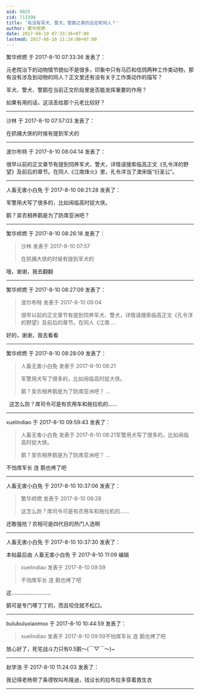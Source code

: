 ```yaml
---
aid: 9025
zid: 713390
title: '有没有军犬、警犬、警鹅之类的设定和同人？'
author: 繁华烬燃
date: 2017-08-10 07:33:36+07:00
lastmod: 2017-08-10 11:24:00+07:00
---
```


繁华烬燃 于 2017-8-10 07:33:36 发表了：

元老院治下的动物情节貌似不是很多，印象中只有马匹和信鸽两种工作类动物，那有没有涉及到动物的同人？正文里还有没有关于工作类动作的描写？

军犬、警犬、警鹅在当前正文阶段里是否能发挥重要的作用？

如果有用的话，这活丢给那个元老比较好？

---------

沙林 于 2017-8-10 07:57:03 发表了：

在抓捕大侠的时侯有提到军犬的

---------

波尔布特 于 2017-8-10 08:04:14 发表了：

很早以前的正文章节有提到饲养军犬、警犬，详情请搜索临高正文《孔令洋的野望》及前后的章节。在同人《江南烽火》里，孔令洋当了澳宋版“衍圣公”。

---------

人畜无害小白免 于 2017-8-10 08:21:28 发表了：

军警用犬写了很多的，比如闹临高时捉大侠。

鹅？吴农相养鹅是为了防席亚洲吧？

---------

繁华烬燃 于 2017-8-10 08:26:18 发表了：

> 沙林 发表于 2017-8-10 07:57
> 
> 在抓捕大侠的时侯有提到军犬的



哦，谢谢，我去翻翻

---------

繁华烬燃 于 2017-8-10 08:27:09 发表了：

> 波尔布特 发表于 2017-8-10 08:04
> 
> 很早以前的正文章节有提到饲养军犬、警犬，详情请搜索临高正文《孔令洋的野望》及前后的章节。在同人《江南 ...



好的，谢谢，我去看看

---------

繁华烬燃 于 2017-8-10 08:28:09 发表了：

> 人畜无害小白免 发表于 2017-8-10 08:21
> 
> 军警用犬写了很多的，比如闹临高时捉大侠。
> 
> 鹅？吴农相养鹅是为了防席亚洲吧？ ...



  这怎么防？席司令可是有农用车和拖拉机的……

---------

xuelindiao 于 2017-8-10 09:59:43 发表了：

> 人畜无害小白免 发表于 2017-8-10 08:21军警用犬写了很多的，比如闹临高时捉大侠。
> 
> 鹅？吴农相养鹅是为了防席亚洲吧？ ...



不怕席军长 连 鹅也烤了吧

---------

人畜无害小白免 于 2017-8-10 10:37:06 发表了：

> 繁华烬燃 发表于 2017-8-10 08:28
> 
> 这怎么防？席司令可是有农用车和拖拉机的……



还敢强抢？农相可是四代目的热门人选啊

---------

人畜无害小白免 于 2017-8-10 10:37:30 发表了：

本帖最后由 人畜无害小白免 于 2017-8-10 11:09 编辑 


> 
> xuelindiao 发表于 2017-8-10 09:59
> 
> 不怕席军长 连 鹅也烤了吧



这..........................

鹅可是专门啄丁丁的，而且咬住就不松口。

---------

bulubuluxiaomox 于 2017-8-10 10:44:59 发表了：

> xuelindiao 发表于 2017-8-10 09:59不怕席军长 连 鹅也烤了吧



放心好了，死宅战斗力只有0.5鹅～(￣▽￣～)~

---------

赵学浩 于 2017-8-10 11:24:03 发表了：

我记得老杨带了条德牧叫布隆迪，钱议长的拉布拉多穿着救生衣

---------

